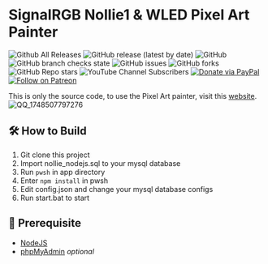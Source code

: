 # SignalRGB Nollie1 & WLED Pixel Art Painter
![Github All Releases](https://img.shields.io/github/downloads/qiangqiang101/PixelArt-Painter/total.svg)
![GitHub release (latest by date)](https://img.shields.io/github/v/release/qiangqiang101/PixelArt-Painter)
![GitHub](https://img.shields.io/github/license/qiangqiang101/PixelArt-Painter)
![GitHub branch checks state](https://img.shields.io/github/checks-status/qiangqiang101/PixelArt-Painter/master)
![GitHub issues](https://img.shields.io/github/issues/qiangqiang101/PixelArt-Painter)
![GitHub forks](https://img.shields.io/github/forks/qiangqiang101/PixelArt-Painter?style=social)
![GitHub Repo stars](https://img.shields.io/github/stars/qiangqiang101/PixelArt-Painter?style=social)
![YouTube Channel Subscribers](https://img.shields.io/youtube/channel/subscribers/UCAZlasvEy1euunP1M7nwj5Q?style=social)
[![Donate via PayPal](https://img.shields.io/badge/Donate-Paypal-brightgreen)](https://paypal.me/imnotmental)
[![Follow on Patreon](https://img.shields.io/badge/Donate-Patreon-orange)](https://www.patreon.com/imnotmental)

This is only the source code, to use the Pixel Art painter, visit this [website](https://pixelart.nolliergb.com/).
![QQ_1748507797276](https://github.com/user-attachments/assets/d48c1ce2-2191-49e4-a0b7-5522f84a362b)

## 🛠️ How to Build
1. Git clone this project
2. Import nollie_nodejs.sql to your mysql database
3. Run `pwsh` in app directory
4. Enter `npm install` in pwsh
5. Edit config.json and change your mysql database configs
6. Run start.bat to start

## 🚧 Prerequisite
- [NodeJS](https://nodejs.org/en)
- [phpMyAdmin](https://www.phpmyadmin.net/downloads/) *optional*
